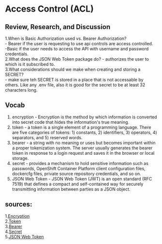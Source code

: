 # Access Control (ACL)  
  
## Review, Research, and Discussion  
  
1.When is Basic Authorization used vs. Bearer Authorization?  
    - Bearer if the user is requesting to use api controls are access controlled.  
    -Basic if the user needs to access the API with username and password credentials.  
2.What does the JSON Web Token package do?
    - authorizes the user to which is it subscribed to.  
3.What considerations should we make when creating and storing a SECRET?  
    - make sure teh SECRET is stored in a place that is not accessable by others. Like any .env file, also it is good for the secret to be at least 32 characters long.  

## Vocab

1. encryption - Encryption is the method by which information is converted into secret code that hides the information's true meaning.  
2. token - a token is a single element of a programming language. There are five categories of tokens: 1) constants, 2) identifiers, 3) operators, 4) separators, and 5) reserved words.  
3. bearer - a string with no meaning or uses but becomes important within a proper tokenization system. The server usually generates the bearer token in response to a login request and saves it in the browser or local storage.  
4. secret - provides a mechanism to hold sensitive information such as passwords, OpenShift Container Platform client configuration files, dockercfg files, private source repository credentials, and so on.  
5. JSON Web Token - JSON Web Token (JWT) is an open standard (RFC 7519) that defines a compact and self-contained way for securely transmitting information between parties as a JSON object.  

## sources:
   1.[Encryption](https://searchsecurity.techtarget.com/definition/encryption)  
   2.[Token](https://techterms.com/definition/token)  
   3.[Bearer](https://reqbin.com/req/javascript/h4rnefmw/post-json-with-bearer-token-authorization-header)  
   4.[Secret](https://docs.openshift.com/container-platform/3.7/dev_guide/secrets.html)       
   5.[JSON Web Token](https://jwt.io/introduction)  
